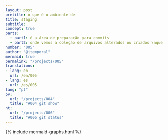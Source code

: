 ```yaml
---
layout: post
pretitle: o que é o ambiente de
title: staging
subtitle:
concept: true
parts:
  - part1: é a área de preparação para commits
  - part2: onde vemos a coleção de arquivos alterados ou criados \nque farão parte do próximo commit
number: "005"
author: "@jtemporal"
mermaid: true
permalink: "/projects/005"
translations:
- lang: en
  url: /en/005
- lang: es
  url: /es/005
lang: "pt"
pv:
  url: "/projects/004"
  title: "#004 git show"
nt:
  url: "/projects/006"
  title: "#006 git status"
---
```

{% include mermaid-graphs.html %}
